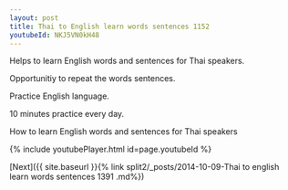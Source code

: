 ```yaml
---
layout: post
title: Thai to English learn words sentences 1152 
youtubeId: NKJ5VN0kH48
---
```

 
 
Helps to learn English words and sentences for Thai speakers.

Opportunitiy to repeat the words sentences. 

Practice English language. 
 
10 minutes practice every day. 
 
How to learn English words and sentences for Thai speakers 
 
{% include youtubePlayer.html id=page.youtubeId %}
 
 
[Next]({{ site.baseurl }}{% link  split2/_posts/2014-10-09-Thai to english learn words sentences 1391 .md%})
 
